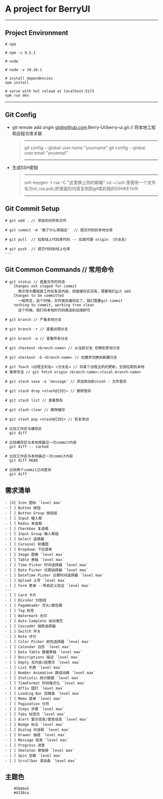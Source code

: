 # A project for BerryUI
---

## Project Environment
```
# npm

# npm -v 9.5.1

# node

# node -v 18.16.1

# install dependencies
npm install

# serve with hot reload at localhost:5173
npm run dev

```
---
## Git Config

  * git remote add origin git@github.com:Berry-UI/berry-ui.git // 将本地工程和远程仓库关联
     > ***
     > git config --global user.name "yourname" 
     > git config --global user.email "youemail" 
     > ***
  * 生成SSH密钥
    > ***
    >ssh-keygen -t rsa -C "这里换上你的邮箱"
    >cd ~/.ssh 里面有一个文件名为id_rsa.pub,把里面的内容复制到git库的我的SSHKEYs中
    > ***
## Git Commit Setup
```
# git add . // 添加你的所有文件

# git commit -m '做了什么得描述'  // 提交代码到本地仓库

# git pull  // 拉取线上代码库代码 -- 后面可跟 origin （分支名）

# git push  // 提交代码到线上仓库 
---
```
## Git Common Commands // 常用命令
```
# git status // 查看文件的状态
    Changes not staged for commit
      表示得大概就是工作区有该内容，但是缓存区没有，需要我们git add
    Changes to be committed
      一般而言，这个时候，文件放在缓存区了，我们需要git commit
    nothing to commit, working tree clean
      这个时候，我们将本地的代码推送到远端即可

# git branch // 产看本地分支

# git branch -r // 查看远程分支

# git branch -a // 查看所有分支

# git checkout <branch-name> // 从当前分支 切换到其他分支

# git checkout -b <branch-name> // 创建并切换到新建分支

# git feach <远程主机名> <分支名> // 将某个远程主机的更新，全部拉取到本地
# 推荐写法 // git fetch origin <branch-name>:<local-branch-name>

# git stash save -a 'message' // 添加改动到stash - 文件暂存

# git stash drop <stash@{ID}> // 删除暂存

# git stash list // 查看暂存

# git stash clear // 删除缓存

# git stash pop <stash@{ID}> // 恢复改动

# 比较工作区与缓存区
  git diff

# 比较缓存区与本地库最近一次commit内容
  git diff -- cached

# 比较工作区与本地最近一次commit内容
  git diff HEAD

# 比较两个commit之间差异
  git diff
```

## 需求清单
```
- [X] Icon 图标 `level max`
- [ ] Button 按钮
- [ ] Button Group 按钮组
- [ ] Input 输入框
- [ ] Radio 单选框
- [ ] Checkbox 复选框
- [ ] Input Group 输入框组
- [ ] Select 选择器
- [ ] Carousel 轮播图
- [ ] Dropdown 下拉菜单
- [ ] Image 图像 `level max`
- [ ] Table 表格 `level max`
- [ ] Time Picker 时间选择器 `level max`
- [ ] Date Picker 日期选择器 `level max`
- [ ] DateTime Picker 日期时间选择器 `level max`
- [ ] Upload 上传 `level max`
- [ ] Form 表单 --带自定义验证 `level max`
---
- [ ] Card 卡片
- [ ] Divider 分割线
- [ ] PageHeader 页头/面包屑
- [ ] Tag 标签
- [ ] Watermark 水印
- [ ] Auto Complete 自动填充
- [ ] Cascader 级联选择器
- [ ] Switch 开关
- [ ] Rate 评分
- [ ] Color Picker 颜色选择器 `level max`
- [ ] Calendar 日历 `level max`
- [ ] Data Table 数据表格 `level max`
- [ ] Descriptions 描述 `level max`
- [ ] Empty 无内容/结果页 `level max`
- [ ] List 列表 `level max`
- [ ] Number Animation 数组动画 `level max`
- [ ] Statistic 统计数据 `level max`
- [ ] TimeFormat 时间格式化 `level max`
- [ ] Affix 固钉 `level max`
- [ ] Loading Bar 加载条 `level max`
- [ ] Memu 菜单 `level max`
- [ ] Pagination 分页 
- [ ] Steps 步骤 `level max`
- [ ] Tabs 标签页 `level max`
- [ ] Alert 警示信息/警告信息 `level max`
- [ ] Badge 标记 `level max`
- [ ] Dialog 对话框 `level max`
- [ ] Drawer 抽屉 `level max`
- [ ] Message 信息 `level max`
- [ ] Progress 进度 
- [ ] Skeleton 骨架屏 `level max`
- [ ] Spin 加载 `level max`
- [ ] Scrollbar 滚动条 `level max`
```
## 主题色
```
    #5046e5 
    #4338ca
```

